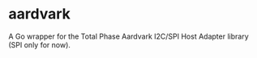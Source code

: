# aardvark
A Go wrapper for the Total Phase Aardvark I2C/SPI Host Adapter library (SPI only for now).
